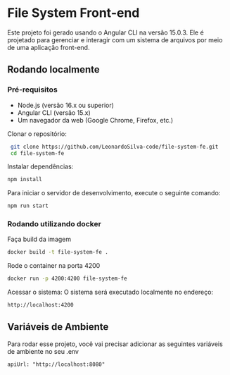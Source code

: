 
# File System Front-end

Este projeto foi gerado usando o Angular CLI na versão 15.0.3. Ele é projetado para gerenciar e interagir com um sistema de arquivos por meio de uma aplicação front-end.


## Rodando localmente

### Pré-requisitos

- Node.js (versão 16.x ou superior)
- Angular CLI (versão 15.x)
- Um navegador da web (Google Chrome, Firefox, etc.)


Clonar o repositório:

```bash
 git clone https://github.com/LeonardoSilva-code/file-system-fe.git
 cd file-system-fe
```
Instalar dependências:
```bash
npm install
```
Para iniciar o servidor de desenvolvimento, execute o seguinte comando:
```bash
npm run start
```

### Rodando utilizando docker
Faça build da imagem
```bash
docker build -t file-system-fe .
```

Rode o container na porta 4200
```bash
docker run -p 4200:4200 file-system-fe
```

Acessar o sistema: O sistema será executado localmente no endereço:
```bash
http://localhost:4200
```


## Variáveis de Ambiente

Para rodar esse projeto, você vai precisar adicionar as seguintes variáveis de ambiente no seu .env

`apiUrl: "http://localhost:8080"`

